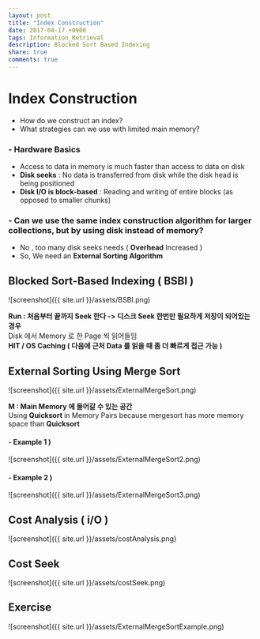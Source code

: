 ```yaml
---
layout: post
title: "Index Construction"
date: 2017-04-17 +0900
tags: Information_Retrieval
description: Blocked Sort Based Indexing
share: true
comments: true
---
```


Index Construction
======
- How do we construct an index?
- What strategies can we use with limited main memory?

### - Hardware Basics
- Access to data in memory is much faster than access to data on disk
- **Disk seeks** : No data is transferred from disk while the disk head is being positioned
- **Disk I/O is block-based** : Reading and writing of entire blocks (as opposed to smaller chunks)

### - Can we use the same index construction algorithm for larger collections, but by using disk instead of memory?
- No , too many disk seeks needs ( **Overhead** Increased )
- So, We need an **External Sorting Algorithm**


Blocked Sort-Based Indexing ( BSBI )
-------
![screenshot]({{ site.url }}/assets/BSBI.png)

**Run : 처음부터 끝까지 Seek 한다 -> 디스크 Seek 한번만 필요하게 저장이 되어있는 경우**<br>
Disk 에서 Memory 로 한 Page 씩 읽어들임<br>**HIT / OS Caching ( 다음에 근처 Data 를 읽을 때 좀 더 빠르게 접근 가능 )**


External Sorting Using Merge Sort
------
![screenshot]({{ site.url }}/assets/ExternalMergeSort.png)

**M : Main Memory 에 들어갈 수 있는 공간**<br>
Using **Quicksort** in Memory Pairs because mergesort has more memory space than **Quicksort**

#### - Example 1 )

![screenshot]({{ site.url }}/assets/ExternalMergeSort2.png)

#### - Example 2 )

![screenshot]({{ site.url }}/assets/ExternalMergeSort3.png)

Cost Analysis ( i/O )
-------
![screenshot]({{ site.url }}/assets/costAnalysis.png)

Cost Seek
-------
![screenshot]({{ site.url }}/assets/costSeek.png)

Exercise
-------

![screenshot]({{ site.url }}/assets/ExternalMergeSortExample.png)

